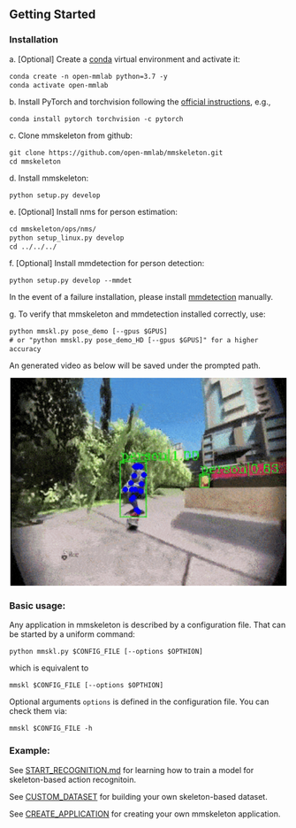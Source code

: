 ## Getting Started

### Installation

a. [Optional] Create a [conda](www.anaconda.com/distribution/) virtual environment and activate it:

``` shell
conda create -n open-mmlab python=3.7 -y
conda activate open-mmlab
```

b. Install PyTorch and torchvision following the [official instructions](https://pytorch.org/), e.g.,
``` shell
conda install pytorch torchvision -c pytorch
```

c. Clone mmskeleton from github:

``` shell
git clone https://github.com/open-mmlab/mmskeleton.git
cd mmskeleton
```

d. Install mmskeleton:

``` shell
python setup.py develop
```

e. [Optional] Install nms for person estimation:
``` shell
cd mmskeleton/ops/nms/
python setup_linux.py develop
cd ../../../
```

f. [Optional] Install mmdetection for person detection:
``` shell
python setup.py develop --mmdet
```
In the event of a failure installation, please install [mmdetection](https://github.com/open-mmlab/mmdetection/blob/master/docs/INSTALL.md) manually.

g. To verify that mmskeleton and mmdetection installed correctly, use:
```shell
python mmskl.py pose_demo [--gpus $GPUS]
# or "python mmskl.py pose_demo_HD [--gpus $GPUS]" for a higher accuracy
```
An generated video as below will be saved under the prompted path.

<p align="center">
    <img src="../demo/estimation/pose_demo.gif", width="500">
</p>



### Basic usage:

Any application in mmskeleton is described by a configuration file. That can be started by a uniform command:
``` shell
python mmskl.py $CONFIG_FILE [--options $OPTHION]
```
which is equivalent to
```
mmskl $CONFIG_FILE [--options $OPTHION]
```
Optional arguments `options` is defined in the configuration file.
You can check them via:
``` shell
mmskl $CONFIG_FILE -h
```

### Example:

See [START_RECOGNITION.md](../doc/START_RECOGNITION.md) for learning how to train a model for skeleton-based action recognitoin.

See [CUSTOM_DATASET](../doc/CUSTOM_DATASET.md) for building your own skeleton-based dataset.

See [CREATE_APPLICATION](../doc/CREATE_APPLICATION.md) for creating your own mmskeleton application.



